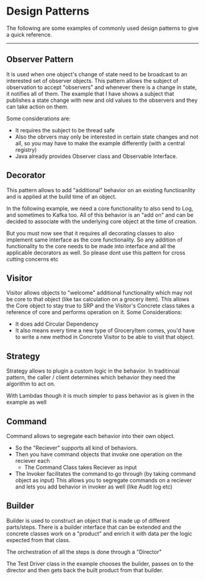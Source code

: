 # Design Patterns

The following are some examples of commonly used design patterns to give a quick reference. 

***

## Observer Pattern
It is used when one object's change of state need to be broadcast to an interested set of observer objects.  This pattern allows the subject of observation to accept "observers" and whenever there is a change in state, it notifies all of them. 
The example that I have shows a subject that publishes a state change with new and old values to the observers and they can take action on them. 

Some considerations are: 

 -  It requires the subject to be thread safe
 -  Also the obrvers may only be interested in certain state changes and not all, so you may have to make the example differently (with a central registry) 
 -  Java already provides Observer class and Observable Interface. 


## Decorator 
This pattern allows to add "additional" behavior on an existing functioanlity and is applied at the build time of an object. 

In the following example, we need a core functionality to also send to Log, and sometimes to Kafka too. All of this behavior is an "add on" and can be decided to associate with the underlying core object at the time of creation.

But you must now see that it requires all  decorating classes to also implement same interface as the core functionality. So any addition of functionality to the core needs to be made into interface and all the applicable decorators as well. So please dont use this pattern for cross cutting concerns etc 

 

## Visitor
Visitor allows objects to "welcome" additional functionality which may not be core to that object (like tax calculation on a grocery item). This allows the Core object to stay true to SRP and the Visitor's Concrete class takes a reference of core and performs operation on it. 
Some Considerations: 

 -  It does add Circular Dependency
 -  It also means every time a new type of GroceryItem comes, you'd have to write a new method in Concrete Visitor to be able to visit that object. 


## Strategy 
Strategy allows to plugin a custom logic in the behavior. In traditinoal pattern, the caller / client determines which behavior they need the algorithm to act on. 

With Lambdas though it is much simpler to pass behavior as is given in the example as well


## Command 
Command allows to segregate each behavior into their own object. 
- So the "Reciever" supports all kind of behaviors.
- Then you have command objects that invoke one operation on the reciever each
   - The Command Class takes Reciever as input
- The Invoker facilitates the command to go through (by taking command object as input)
This allows you to segregate commands on a reciever and lets you add behavior in invoker as well (like Audit log etc)

## Builder 
Builder is used to construct an object that is made up of different parts/steps. There is a builder interface that can be extended and the concrete classes work on a "product" and enrich it with data per the logic expected from that class. 

The orchestration of all the steps is done through a "Director" 

The Test Driver class in the example chooses the builder, passes on to the director and then gets back the built product from that builder. 

